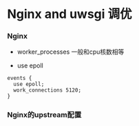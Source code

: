 
# Nginx and uwsgi 调优

### Nginx

* worker_processes  一般和cpu核数相等

* use epoll

```
events {
  use epoll;
  work_connections 5120;
}
```

### Nginx的upstream配置



